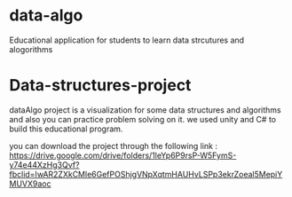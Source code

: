 # data-algo
Educational application for students to learn data strcutures and alogorithms
# Data-structures-project
dataAlgo project is a visualization for some data structures and algorithms and also you can practice problem solving on it.
we used unity and C# to build this educational program.


you can download the project through the following link : https://drive.google.com/drive/folders/1leYp6P9rsP-W5FymS-y74e44XzHg3Qvf?fbclid=IwAR2ZXkCMle6GefPOShjgVNpXqtmHAUHvLSPp3ekrZoeal5MepiYMUVX9aoc

